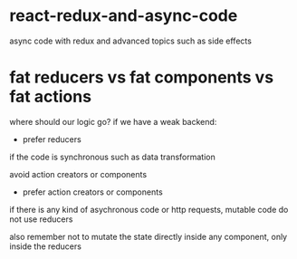 # react-redux-and-async-code
async code with redux and advanced topics such as side effects

# fat reducers vs fat components vs fat actions

where should our logic go? if we have a weak backend:

- prefer reducers

if the code is synchronous such as data transformation

avoid action creators or components

- prefer action creators or components

if there is any kind of asychronous code or http requests, mutable code
do not use reducers

also remember not to mutate the state directly inside any component, only inside the reducers


